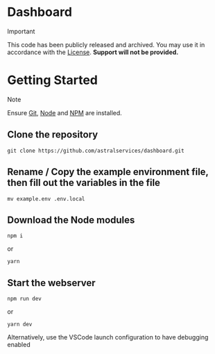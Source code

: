 # Dashboard

> [!IMPORTANT]  
> This code has been publicly released and archived. You may use it in accordance with the [License](LICENSE). **Support will not be provided.**

# Getting Started

> [!NOTE]
> Ensure [Git](https://git-scm.org), [Node](https://nodejs.org) and [NPM](https://npmjs.com) are installed.

## Clone the repository
```
git clone https://github.com/astralservices/dashboard.git
```

## Rename / Copy the example environment file, then fill out the variables in the file
```
mv example.env .env.local
```

## Download the Node modules
```
npm i
```
or
```
yarn
```

## Start the webserver
```
npm run dev
```
or
```
yarn dev
```

Alternatively, use the VSCode launch configuration to have debugging enabled
